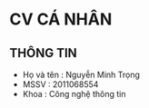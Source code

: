 # CV CÁ NHÂN

## THÔNG TIN
* Họ và tên : Nguyễn Minh Trọng
* MSSV : 2011068554
* Khoa : Công nghệ thông tin